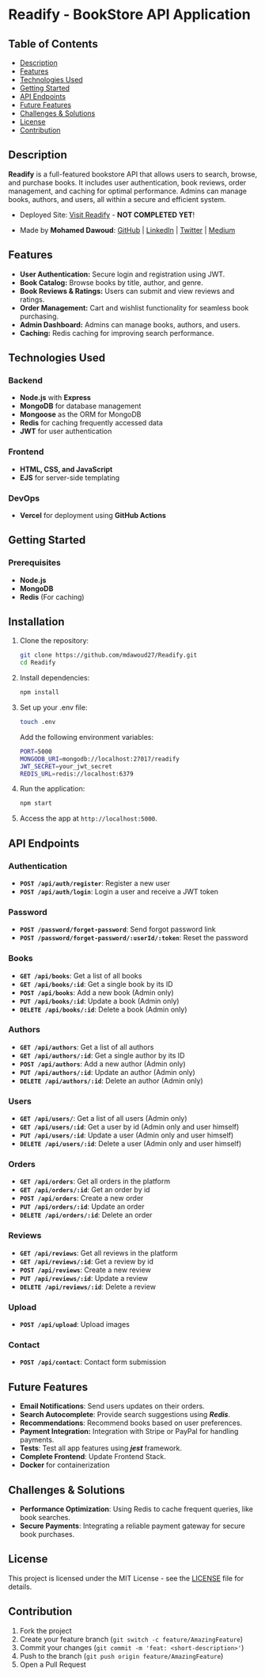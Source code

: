 # Readify - BookStore API Application

## Table of Contents

- [Description](#description)
- [Features](#features)
- [Technologies Used](#technologies-used)
- [Getting Started](#getting-started)
- [API Endpoints](#api-endpoints)
- [Future Features](#future-features)
- [Challenges & Solutions](#challenges--solutions)
- [License](#license)
- [Contribution](#contribution)

## Description

**Readify** is a full-featured bookstore API that allows users to search, browse, and purchase books. It includes user authentication, book reviews, order management, and caching for optimal performance. Admins can manage books, authors, and users, all within a secure and efficient system.

<!-- TODO: Demo -->

- Deployed Site: [Visit Readify](https://readify-beige.vercel.app/) - **NOT COMPLETED YET**!

- Made by **Mohamed Dawoud**: [GitHub](https://github.com/mdawoud27) | [LinkedIn](https://www.linkedin.com/in/dawoud27) | [Twitter](https://x.com/mad_d27) | [Medium](https://medium.com/@dawoud27)

## Features

- **User Authentication:** Secure login and registration using JWT.
- **Book Catalog:** Browse books by title, author, and genre.
- **Book Reviews & Ratings:** Users can submit and view reviews and ratings.
- **Order Management:** Cart and wishlist functionality for seamless book purchasing.
- **Admin Dashboard:** Admins can manage books, authors, and users.
- **Caching:** Redis caching for improving search performance.

## Technologies Used

### Backend

- **Node.js** with **Express**
- **MongoDB** for database management
- **Mongoose** as the ORM for MongoDB
- **Redis** for caching frequently accessed data
- **JWT** for user authentication

### Frontend

- **HTML, CSS, and JavaScript**
- **EJS** for server-side templating

### DevOps

- **Vercel** for deployment using **GitHub Actions**

## Getting Started

### Prerequisites

- **Node.js**
- **MongoDB**
- **Redis** (For caching)

## Installation

1. Clone the repository:

   ```bash
   git clone https://github.com/mdawoud27/Readify.git
   cd Readify
   ```

2. Install dependencies:

   ```bash
   npm install
   ```

3. Set up your .env file:

   ```bash
   touch .env
   ```

   Add the following environment variables:

   ```bash
   PORT=5000
   MONGODB_URI=mongodb://localhost:27017/readify
   JWT_SECRET=your_jwt_secret
   REDIS_URL=redis://localhost:6379
   ```

4. Run the application:

   ```bash
   npm start
   ```

5. Access the app at `http://localhost:5000`.

## API Endpoints

### Authentication

- **`POST /api/auth/register`**: Register a new user
- **`POST /api/auth/login`**: Login a user and receive a JWT token

### Password

- **`POST /password/forget-password`**: Send forgot password link
- **`POST /password/forget-password/:userId/:token`**: Reset the password

### Books

- **`GET /api/books`**: Get a list of all books
- **`GET /api/books/:id`**: Get a single book by its ID
- **`POST /api/books`**: Add a new book (Admin only)
- **`PUT /api/books/:id`**: Update a book (Admin only)
- **`DELETE /api/books/:id`**: Delete a book (Admin only)

### Authors

- **`GET /api/authors`**: Get a list of all authors
- **`GET /api/authors/:id`**: Get a single author by its ID
- **`POST /api/authors`**: Add a new author (Admin only)
- **`PUT /api/authors/:id`**: Update an author (Admin only)
- **`DELETE /api/authors/:id`**: Delete an author (Admin only)

### Users

- **`GET /api/users/`**: Get a list of all users (Admin only)
- **`GET /api/users/:id`**: Get a user by id (Admin only and user himself)
- **`PUT /api/users/:id`**: Update a user (Admin only and user himself)
- **`DELETE /api/users/:id`**: Delete a user (Admin only and user himself)

### Orders

- **`GET /api/orders`**: Get all orders in the platform
- **`GET /api/orders/:id`**: Get an order by id
- **`POST /api/orders`**: Create a new order
- **`PUT /api/orders/:id`**: Update an order
- **`DELETE /api/orders/:id`**: Delete an order

### Reviews

- **`GET /api/reviews`**: Get all reviews in the platform
- **`GET /api/reviews/:id`**: Get a review by id
- **`POST /api/reviews`**: Create a new review
- **`PUT /api/reviews/:id`**: Update a review
- **`DELETE /api/reviews/:id`**: Delete a review

### Upload

- **`POST /api/upload`**: Upload images

### Contact

- **`POST /api/contact`**: Contact form submission

## Future Features

- **Email Notifications**: Send users updates on their orders.
- **Search Autocomplete**: Provide search suggestions using **_Redis_**.
- **Recommendations**: Recommend books based on user preferences.
- **Payment Integration:** Integration with Stripe or PayPal for handling payments.
- **Tests**: Test all app features using **_jest_** framework.
- **Complete Frontend**: Update Frontend Stack.
- **Docker** for containerization

## Challenges & Solutions

- **Performance Optimization**: Using Redis to cache frequent queries, like book searches.
- **Secure Payments**: Integrating a reliable payment gateway for secure book purchases.

<!--## Tree of the project

```bash
readify/
├── .github/                # GitHub workflows, actions, etc.
│   └── workflows/
│       └── ci.yml          # GitHub CI workflow for testing
├── config/                 # Configuration files (DB, Redis, etc.)
│   └── db.js               # MongoDB connection
│   └── redis.js            # Redis configuration
├── controllers/            # Logic for handling requests
│   ├── authController.js   # Authentication (login, register)
│   ├── authorController.js # Author management
│   ├── bookController.js   # Book management
│   ├── orderController.js  # Order management
│   ├── reviewController.js # Reviews and ratings
│   └── userController.js   # User profile management
├── middlewares/            # Custom middlewares
│   ├── auth.js             # JWT authentication middleware
│   ├── errorHandler.js     # Error handling middleware
│   └── logger.js           # Request logging middleware
├── models/                 # Mongoose models (database schemas)
│   ├── Author.js           # Author schema
│   ├── Book.js             # Book schema
│   ├── Order.js            # Order schema
│   ├── Review.js           # Review schema
│   └── User.js             # User schema
├── routes/                 # API routes for each resource
│   ├── auth.js             # Routes for authentication
│   ├── authors.js          # Routes for authors
│   ├── books.js            # Routes for books
│   ├── orders.js           # Routes for orders
│   ├── reviews.js          # Routes for reviews
│   └── users.js            # Routes for user profiles
├── services/               # Business logic, external services (e.g., Redis)
│   ├── cacheService.js     # Redis caching service
│   ├── paymentService.js   # Payment gateway integration (Stripe/PayPal)
│   └── emailService.js     # Email notifications service
├── utils/                  # Utility functions
│   ├── validators.js       # Data validation logic
│   └── helpers.js          # Helper functions
├── views/                  # EJS templates (for forgot password, etc.)
│   ├── forgot-password.ejs
│   ├── link-send.ejs
│   ├── reset-password.ejs
│   └── success-password.ejs
├── .env                    # Environment variables
├── .gitignore              # Git ignore file
├── app.js                  # Express app initialization
├── package.json            # NPM package file
├── README.md               # Project documentation
├── seeder.js               # Seed initial data into the database
└── tests/                  # Unit and integration tests
    ├── auth.test.js        # Tests for authentication
    ├── book.test.js        # Tests for book endpoints
    └── user.test.js        # Tests for user-related endpoints
```
-->

## License

This project is licensed under the MIT License - see the [LICENSE](https://) file for details.

## Contribution

1. Fork the project
2. Create your feature branch (`git switch -c feature/AmazingFeature`)
3. Commit your changes (`git commit -m 'feat: <short-description>'`)
4. Push to the branch (`git push origin feature/AmazingFeature`)
5. Open a Pull Request

